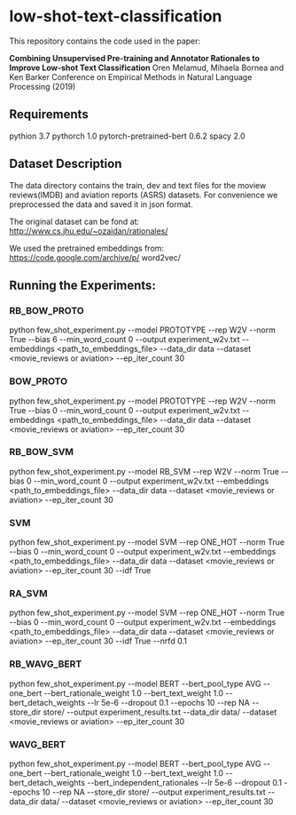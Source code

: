 # low-shot-text-classification
This repository contains the code used in the paper:

**Combining Unsupervised Pre-training and Annotator Rationales to Improve Low-shot Text Classification**
Oren Melamud, Mihaela Bornea and Ken Barker Conference on Empirical Methods in Natural Language Processing (2019)

## Requirements

pythion 3.7
pythorch 1.0
pytorch-pretrained-bert 0.6.2
spacy 2.0

## Dataset Description
The data directory contains the train, dev and text files for the moview reviews(IMDB)  and aviation reports (ASRS) datasets.
For convenience we preprocessed the data and saved it in json format.

The original dataset can be fond at:
http://www.cs.jhu.edu/~ozaidan/rationales/

We used the pretrained embeddings from: 
https://code.google.com/archive/p/ word2vec/

## Running the Experiments:

### **RB_BOW_PROTO**

python few_shot_experiment.py --model PROTOTYPE --rep W2V --norm True --bias 6 --min_word_count 0 --output experiment_w2v.txt --embeddings <path_to_embeddings_file> --data_dir data --dataset <movie_reviews or aviation> --ep_iter_count 30

### **BOW_PROTO**

python few_shot_experiment.py --model PROTOTYPE --rep W2V --norm True --bias 0 --min_word_count 0 --output experiment_w2v.txt --embeddings <path_to_embeddings_file> --data_dir data --dataset <movie_reviews or aviation> --ep_iter_count 30

### **RB_BOW_SVM**

python few_shot_experiment.py --model RB_SVM --rep W2V --norm True --bias 0 --min_word_count 0 --output experiment_w2v.txt --embeddings <path_to_embeddings_file> --data_dir data --dataset <movie_reviews or aviation> --ep_iter_count 30

### **SVM**
 python few_shot_experiment.py --model SVM --rep ONE_HOT --norm True --bias 0 --min_word_count 0 --output experiment_w2v.txt --embeddings <path_to_embeddings_file> --data_dir data --dataset <movie_reviews or aviation> --ep_iter_count 30 --idf True


### **RA_SVM**

python few_shot_experiment.py --model SVM --rep ONE_HOT --norm True --bias 0 --min_word_count 0 --output experiment_w2v.txt --embeddings <path_to_embeddings_file> --data_dir data --dataset <movie_reviews or aviation> --ep_iter_count 30 --idf True --nrfd 0.1


### **RB_WAVG_BERT**

python few_shot_experiment.py --model BERT --bert_pool_type AVG --one_bert --bert_rationale_weight 1.0 --bert_text_weight 1.0 --bert_detach_weights --lr 5e-6 --dropout 0.1 --epochs 10 --rep NA --store_dir store/ --output experiment_results.txt  --data_dir data/ --dataset <movie_reviews or aviation> --ep_iter_count 30 

### **WAVG_BERT**

python few_shot_experiment.py  --model BERT --bert_pool_type AVG --one_bert --bert_rationale_weight 1.0 --bert_text_weight 1.0 --bert_detach_weights --bert_independent_rationales --lr 5e-6 --dropout 0.1 --epochs 10 --rep NA --store_dir store/ --output experiment_results.txt  --data_dir data/ --dataset <movie_reviews or aviation> --ep_iter_count 30
 